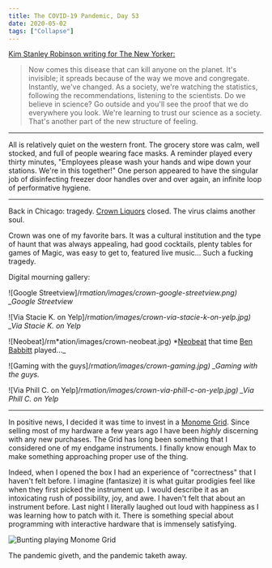 ```yaml
---
title: The COVID-19 Pandemic, Day 53
date: 2020-05-02
tags: ["Collapse"]
---
```


[Kim Stanley Robinson writing for The New Yorker:](https://www.newyorker.com/culture/annals-of-inquiry/the-coronavirus-and-our-future)

<!--x-->

> Now comes this disease that can kill anyone on the planet. It's invisible; it spreads because of the way we move and congregate. Instantly, we've changed. As a society, we're watching the statistics, following the recommendations, listening to the scientists. Do we believe in science? Go outside and you'll see the proof that we do everywhere you look. We're learning to trust our science as a society. That's another part of the new structure of feeling.

---

All is relatively quiet on the western front. The grocery store was calm, well stocked, and full of people wearing face masks. A reminder played every thirty minutes, "Employees please wash your hands and wipe down your stations. We're in this together!" One person appeared to have the singular job of disinfecting freezer door handles over and over again, an infinite loop of performative hygiene.

---

Back in Chicago: tragedy. [Crown Liquors](https://www.yelp.com/biz/crown-liquors-taproom-chicago) closed. The virus claims another soul.

Crown was one of my favorite bars. It was a cultural institution and the type of haunt that was always appealing, had good cocktails, plenty tables for games of Magic, was easy to get to, featured live music... Such a fucking tragedy.

Digital mourning gallery:

![Google Streetview]/rm*ation/images/crown-google-streetview.png)
\_Google Streetview*

![Via Stacie K. on Yelp]/rm*ation/images/crown-via-stacie-k-on-yelp.jpg)
\_Via Stacie K. on Yelp*

![Neobeat]/rm*ation/images/crown-neobeat.jpg)
*[Neobeat](http://neobeat.pro/) that time [Ben Babbitt](https://benbabbitt.bandcamp.com) played...\_

![Gaming with the guys]/rm*ation/images/crown-gaming.jpg)
\_Gaming with the guys.*

![Via Phill C. on Yelp]/rm*ation/images/crown-via-phill-c-on-yelp.jpg)
\_Via Phill C. on Yelp*

---

In positive news, I decided it was time to invest in a [Monome Grid](https://monome.org/docs/grid/). Since selling most of my hardware a few years ago I have been _highly_ discerning with any new purchases. The Grid has long been something that I considered one of my endgame instruments. I finally know enough Max to make something approaching proper use of the thing.

Indeed, when I opened the box I had an experience of "correctness" that I haven't felt before. I imagine (fantasize) it is what guitar prodigies feel like when they first picked the instrument up. I would describe it as an intoxicating rush of possibility, joy, and awe. I haven't felt that about an instrument before. Last night I literally laughed out loud with happiness as I was learning how to patch with it. There is something special about programming with interactive hardware that is immensely satisfying.

![Bunting playing Monome Grid](/images/bunting-playing-monome-grid.jpg)

The pandemic giveth, and the pandemic taketh away.
